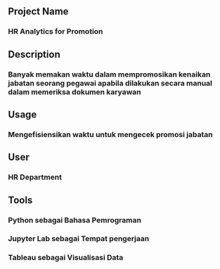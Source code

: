 ## Project Name

### HR Analytics for Promotion 

## Description 

### Banyak memakan waktu dalam mempromosikan kenaikan jabatan seorang pegawai apabila dilakukan secara manual dalam memeriksa dokumen karyawan

## Usage 

### Mengefisiensikan waktu untuk mengecek promosi jabatan 

## User 

### HR Department 

## Tools

### Python sebagai Bahasa Pemrograman 
### Jupyter Lab sebagai Tempat pengerjaan 
### Tableau sebagai Visualisasi Data 
